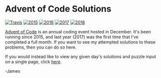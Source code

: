# Advent of Code Solutions
[![Travis](https://img.shields.io/travis/JamesMCo/Advent-Of-Code/master.svg)](https://travis-ci.org/JamesMCo/Advent-Of-Code) [![2015](https://img.shields.io/badge/2015-19.5/25-orange.svg)](https://mrjamesco.uk/Advent-Of-Code#2015) [![2016](https://img.shields.io/badge/2016-15/25-orange.svg)](https://mrjamesco.uk/Advent-Of-Code#2016) [![2017](https://img.shields.io/badge/2017-25/25-brightgreen.svg)](https://mrjamesco.uk/Advent-Of-Code#2017) [![2018](https://img.shields.io/badge/2018-2/25-orange.svg)](https://mrjamesco.uk/Advent-Of-Code#2018)

[Advent of Code](http://adventofcode.com) is an annual coding event hosted in December. It's been running since 2015, and last year (2017) was the first time that I've completed a full month. If you want to see my attempted solutions to these problems, then you can do so here.

If you would instead like to view any given day's solutions and puzzle input on a single page, click [here](https://mrjamesco.uk/Advent-Of-Code).

-James

